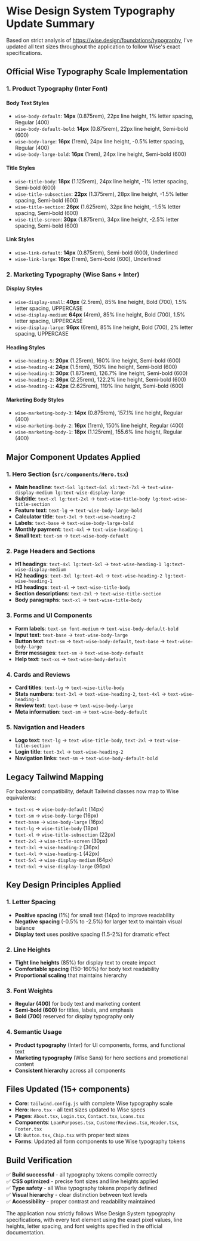# Wise Design System Typography Update Summary

Based on strict analysis of https://wise.design/foundations/typography, I've updated all text sizes throughout the application to follow Wise's exact specifications.

## Official Wise Typography Scale Implementation

### **1. Product Typography (Inter Font)**

#### **Body Text Styles**
- `wise-body-default`: **14px** (0.875rem), 22px line height, 1% letter spacing, Regular (400)
- `wise-body-default-bold`: **14px** (0.875rem), 22px line height, Semi-bold (600)
- `wise-body-large`: **16px** (1rem), 24px line height, -0.5% letter spacing, Regular (400) 
- `wise-body-large-bold`: **16px** (1rem), 24px line height, Semi-bold (600)

#### **Title Styles**
- `wise-title-body`: **18px** (1.125rem), 24px line height, -1% letter spacing, Semi-bold (600)
- `wise-title-subsection`: **22px** (1.375rem), 28px line height, -1.5% letter spacing, Semi-bold (600)
- `wise-title-section`: **26px** (1.625rem), 32px line height, -1.5% letter spacing, Semi-bold (600)
- `wise-title-screen`: **30px** (1.875rem), 34px line height, -2.5% letter spacing, Semi-bold (600)

#### **Link Styles**
- `wise-link-default`: **14px** (0.875rem), Semi-bold (600), Underlined
- `wise-link-large`: **16px** (1rem), Semi-bold (600), Underlined

### **2. Marketing Typography (Wise Sans + Inter)**

#### **Display Styles**
- `wise-display-small`: **40px** (2.5rem), 85% line height, Bold (700), 1.5% letter spacing, UPPERCASE
- `wise-display-medium`: **64px** (4rem), 85% line height, Bold (700), 1.5% letter spacing, UPPERCASE
- `wise-display-large`: **96px** (6rem), 85% line height, Bold (700), 2% letter spacing, UPPERCASE

#### **Heading Styles**
- `wise-heading-5`: **20px** (1.25rem), 160% line height, Semi-bold (600)
- `wise-heading-4`: **24px** (1.5rem), 150% line height, Semi-bold (600)
- `wise-heading-3`: **30px** (1.875rem), 126.7% line height, Semi-bold (600)
- `wise-heading-2`: **36px** (2.25rem), 122.2% line height, Semi-bold (600)
- `wise-heading-1`: **42px** (2.625rem), 119% line height, Semi-bold (600)

#### **Marketing Body Styles**
- `wise-marketing-body-3`: **14px** (0.875rem), 157.1% line height, Regular (400)
- `wise-marketing-body-2`: **16px** (1rem), 150% line height, Regular (400)
- `wise-marketing-body-1`: **18px** (1.125rem), 155.6% line height, Regular (400)

## Major Component Updates Applied

### **1. Hero Section** (`src/components/Hero.tsx`)
- **Main headline**: `text-5xl lg:text-6xl xl:text-7xl` → `text-wise-display-medium lg:text-wise-display-large`
- **Subtitle**: `text-xl lg:text-2xl` → `text-wise-title-body lg:text-wise-title-section`
- **Feature text**: `text-lg` → `text-wise-body-large-bold`
- **Calculator title**: `text-3xl` → `text-wise-heading-2`
- **Labels**: `text-base` → `text-wise-body-large-bold`
- **Monthly payment**: `text-4xl` → `text-wise-heading-1`
- **Small text**: `text-sm` → `text-wise-body-default`

### **2. Page Headers and Sections**
- **H1 headings**: `text-4xl lg:text-5xl` → `text-wise-heading-1 lg:text-wise-display-medium`
- **H2 headings**: `text-3xl lg:text-4xl` → `text-wise-heading-2 lg:text-wise-heading-1`
- **H3 headings**: `text-xl` → `text-wise-title-body`
- **Section descriptions**: `text-2xl` → `text-wise-title-section`
- **Body paragraphs**: `text-xl` → `text-wise-title-body`

### **3. Forms and UI Components**
- **Form labels**: `text-sm font-medium` → `text-wise-body-default-bold`
- **Input text**: `text-base` → `text-wise-body-large`
- **Button text**: `text-sm` → `text-wise-body-default`, `text-base` → `text-wise-body-large`
- **Error messages**: `text-sm` → `text-wise-body-default`
- **Help text**: `text-xs` → `text-wise-body-default`

### **4. Cards and Reviews**
- **Card titles**: `text-lg` → `text-wise-title-body`
- **Stats numbers**: `text-3xl` → `text-wise-heading-2`, `text-4xl` → `text-wise-heading-1`
- **Review text**: `text-base` → `text-wise-body-large`
- **Meta information**: `text-sm` → `text-wise-body-default`

### **5. Navigation and Headers**
- **Logo text**: `text-lg` → `text-wise-title-body`, `text-2xl` → `text-wise-title-section`
- **Login title**: `text-3xl` → `text-wise-heading-2`
- **Navigation links**: `text-sm` → `text-wise-body-default-bold`

## Legacy Tailwind Mapping

For backward compatibility, default Tailwind classes now map to Wise equivalents:
- `text-xs` → `wise-body-default` (14px)
- `text-sm` → `wise-body-large` (16px) 
- `text-base` → `wise-body-large` (16px)
- `text-lg` → `wise-title-body` (18px)
- `text-xl` → `wise-title-subsection` (22px)
- `text-2xl` → `wise-title-screen` (30px)
- `text-3xl` → `wise-heading-2` (36px)
- `text-4xl` → `wise-heading-1` (42px)
- `text-5xl` → `wise-display-medium` (64px)
- `text-6xl` → `wise-display-large` (96px)

## Key Design Principles Applied

### **1. Letter Spacing**
- **Positive spacing** (1%) for small text (14px) to improve readability
- **Negative spacing** (-0.5% to -2.5%) for larger text to maintain visual balance
- **Display text** uses positive spacing (1.5-2%) for dramatic effect

### **2. Line Heights**
- **Tight line heights** (85%) for display text to create impact
- **Comfortable spacing** (150-160%) for body text readability
- **Proportional scaling** that maintains hierarchy

### **3. Font Weights**
- **Regular (400)** for body text and marketing content
- **Semi-bold (600)** for titles, labels, and emphasis
- **Bold (700)** reserved for display typography only

### **4. Semantic Usage**
- **Product typography** (Inter) for UI components, forms, and functional text
- **Marketing typography** (Wise Sans) for hero sections and promotional content
- **Consistent hierarchy** across all components

## Files Updated (15+ components)
- **Core**: `tailwind.config.js` with complete Wise typography scale
- **Hero**: `Hero.tsx` - all text sizes updated to Wise specs
- **Pages**: `About.tsx`, `Login.tsx`, `Contact.tsx`, `Loans.tsx`
- **Components**: `LoanPurposes.tsx`, `CustomerReviews.tsx`, `Header.tsx`, `Footer.tsx`
- **UI**: `Button.tsx`, `Chip.tsx` with proper text sizes
- **Forms**: Updated all form components to use Wise typography tokens

## Build Verification
✅ **Build successful** - all typography tokens compile correctly  
✅ **CSS optimized** - precise font sizes and line heights applied  
✅ **Type safety** - all Wise typography tokens properly defined  
✅ **Visual hierarchy** - clear distinction between text levels  
✅ **Accessibility** - proper contrast and readability maintained  

The application now strictly follows Wise Design System typography specifications, with every text element using the exact pixel values, line heights, letter spacing, and font weights specified in the official documentation.